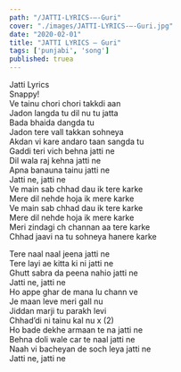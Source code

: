 ```yaml
---
path: "/JATTI-LYRICS-–-Guri"
cover: "./images/JATTI-LYRICS-–-Guri.jpg"
date: "2020-02-01"
title: "JATTI LYRICS – Guri"
tags: ['punjabi', 'song']
published: truea
---
```

  
Jatti Lyrics  
Snappy!  
Ve tainu chori chori takkdi aan  
Jadon langda tu dil nu tu jatta  
Bada bhaida dangda tu  
Jadon tere vall takkan sohneya  
Akdan vi kare andaro taan sangda tu  
Gaddi teri vich behna jatti ne  
Dil wala raj kehna jatti ne  
Apna banauna tainu jatti ne  
Jatti ne, jatti ne  
Ve main sab chhad dau ik tere karke  
Mere dil nehde hoja ik mere karke  
Ve main sab chhad dau ik tere karke  
Mere dil nehde hoja ik mere karke  
Meri zindagi ch channan aa tere karke  
Chhad jaavi na tu sohneya hanere karke  
  
  
  
  
  
  
Tere naal naal jeena jatti ne  
Tere layi ae kitta ki ni jatti ne  
Ghutt sabra da peena nahio jatti ne  
Jatti ne, jatti ne  
Ho appe ghar de mana lu chann ve  
Je maan leve meri gall nu  
Jiddan marji tu parakh levi  
Chhad’di ni tainu kal nu x (2)  
Ho bade dekhe armaan te na jatti ne  
Behna doli wale car te naal jatti ne  
Naah vi bacheyan de soch leya jatti ne  
Jatti ne, jatti ne  
